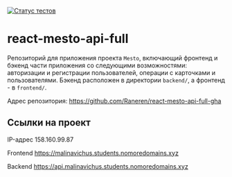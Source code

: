 [![Статус тестов](../../actions/workflows/tests.yml/badge.svg)](../../actions/workflows/tests.yml)

# react-mesto-api-full
Репозиторий для приложения проекта `Mesto`, включающий фронтенд и бэкенд части приложения со следующими возможностями: авторизации и регистрации пользователей, операции с карточками и пользователями. Бэкенд расположен в директории `backend/`, а фронтенд - в `frontend/`. 
  

Адрес репозитория: https://github.com/Raneren/react-mesto-api-full-gha

## Ссылки на проект

IP-адрес 158.160.99.87

Frontend https://malinavichus.students.nomoredomains.xyz

Backend https://api.malinavichus.students.nomoredomains.xyz
